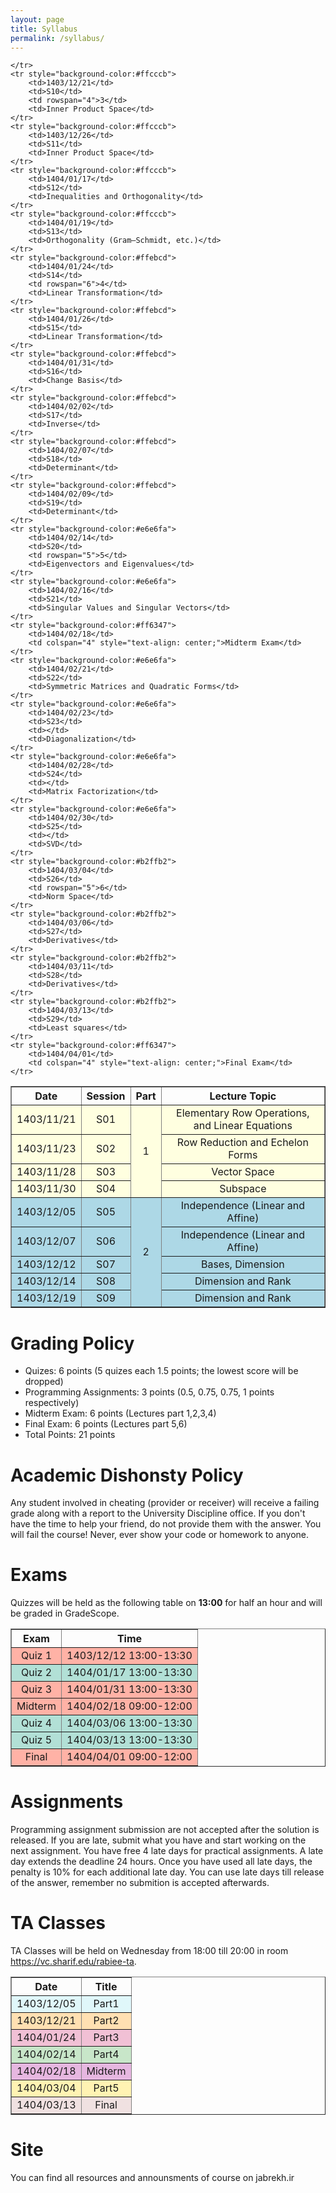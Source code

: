 ```yaml
---
layout: page
title: Syllabus
permalink: /syllabus/
---
```


<table border="1" style="width: 100%; text-align: center;">
    <tr>
        <th>Date</th>
        <th>Session</th>
        <th>Part</th>
        <th>Lecture Topic</th>
    </tr>
    <tr style="background-color:#ffffe0">
        <td>1403/11/21</td>
        <td>S01</td>
        <td rowspan="4">1</td>
        <td>Elementary Row Operations, and Linear Equations</td>
    </tr>
    <tr style="background-color:#ffffe0">
        <td>1403/11/23</td>
        <td>S02</td>
        <td>Row Reduction and Echelon Forms</td>
    </tr>
    <tr style="background-color:#ffffe0">
        <td>1403/11/28</td>
        <td>S03</td>
        <td>Vector Space</td>
    </tr>
    <tr style="background-color:#ffffe0">
        <td>1403/11/30</td>
        <td>S04</td>
        <td>Subspace</td>
    </tr>
    <tr style="background-color:#add8e6">
        <td>1403/12/05</td>
        <td>S05</td>
        <td rowspan="5">2</td>
        <td>Independence (Linear and Affine)</td>
    </tr>
    <tr style="background-color:#add8e6">
        <td>1403/12/07</td>
        <td>S06</td>
        <td>Independence (Linear and Affine)</td>
    </tr>
    <tr style="background-color:#add8e6">
        <td>1403/12/12</td>
        <td>S07</td>
        <td>Bases, Dimension</td>
    </tr>
    <tr style="background-color:#add8e6">
        <td>1403/12/14</td>
        <td>S08</td>
        <td>Dimension and Rank</td>
    </tr>
    <tr style="background-color:#add8e6">
        <td>1403/12/19</td>
        <td>S09</td>
        <td>Dimension and Rank</td>
        
    </tr>
    <tr style="background-color:#ffcccb">
        <td>1403/12/21</td>
        <td>S10</td>
        <td rowspan="4">3</td>
        <td>Inner Product Space</td>
    </tr>
    <tr style="background-color:#ffcccb">
        <td>1403/12/26</td>
        <td>S11</td>
        <td>Inner Product Space</td>
    </tr>
    <tr style="background-color:#ffcccb">
        <td>1404/01/17</td>
        <td>S12</td>
        <td>Inequalities and Orthogonality</td>
    </tr>
    <tr style="background-color:#ffcccb">
        <td>1404/01/19</td>
        <td>S13</td>
        <td>Orthogonality (Gram–Schmidt, etc.)</td>
    </tr>
    <tr style="background-color:#ffebcd">
        <td>1404/01/24</td>
        <td>S14</td>
        <td rowspan="6">4</td>
        <td>Linear Transformation</td>
    </tr>
    <tr style="background-color:#ffebcd">
        <td>1404/01/26</td>
        <td>S15</td>
        <td>Linear Transformation</td>
    </tr>
    <tr style="background-color:#ffebcd">
        <td>1404/01/31</td>
        <td>S16</td>
        <td>Change Basis</td>
    </tr>
    <tr style="background-color:#ffebcd">
        <td>1404/02/02</td>
        <td>S17</td>
        <td>Inverse</td>
    </tr>
    <tr style="background-color:#ffebcd">
        <td>1404/02/07</td>
        <td>S18</td>
        <td>Determinant</td>
    </tr>
    <tr style="background-color:#ffebcd">
        <td>1404/02/09</td>
        <td>S19</td>
        <td>Determinant</td>
    </tr>
    <tr style="background-color:#e6e6fa">
        <td>1404/02/14</td>
        <td>S20</td>
        <td rowspan="5">5</td>
        <td>Eigenvectors and Eigenvalues</td>
    </tr>
    <tr style="background-color:#e6e6fa">
        <td>1404/02/16</td>
        <td>S21</td>
        <td>Singular Values and Singular Vectors</td>
    </tr>
    <tr style="background-color:#ff6347">
        <td>1404/02/18</td>
        <td colspan="4" style="text-align: center;">Midterm Exam</td>
    </tr>
    <tr style="background-color:#e6e6fa">
        <td>1404/02/21</td>
        <td>S22</td>
        <td>Symmetric Matrices and Quadratic Forms</td>
    </tr>
    <tr style="background-color:#e6e6fa">
        <td>1404/02/23</td>
        <td>S23</td>
        <td></td>
        <td>Diagonalization</td>
    </tr>
    <tr style="background-color:#e6e6fa">
        <td>1404/02/28</td>
        <td>S24</td>
        <td></td>
        <td>Matrix Factorization</td>
    </tr>    
    <tr style="background-color:#e6e6fa">
        <td>1404/02/30</td>
        <td>S25</td>
        <td></td>
        <td>SVD</td>
    </tr>
    <tr style="background-color:#b2ffb2">
        <td>1404/03/04</td>
        <td>S26</td>
        <td rowspan="5">6</td>
        <td>Norm Space</td>
    </tr>
    <tr style="background-color:#b2ffb2">
        <td>1404/03/06</td>
        <td>S27</td>
        <td>Derivatives</td>
    </tr>
    <tr style="background-color:#b2ffb2">
        <td>1404/03/11</td>
        <td>S28</td>
        <td>Derivatives</td>
    </tr>
    <tr style="background-color:#b2ffb2">
        <td>1404/03/13</td>
        <td>S29</td>
        <td>Least squares</td>
    </tr>
    <tr style="background-color:#ff6347">
        <td>1404/04/01</td>
        <td colspan="4" style="text-align: center;">Final Exam</td>
    </tr>
</table>



# Grading Policy
  * Quizes: 6 points (5 quizes each 1.5 points; the lowest score will be dropped)
  * Programming Assignments: 3 points (0.5, 0.75, 0.75, 1 points respectively)
  * Midterm Exam: 6 points (Lectures part 1,2,3,4)
  * Final Exam: 6 points (Lectures part 5,6) 
  * Total Points: 21 points

# Academic Dishonsty Policy
Any student involved in cheating (provider or receiver) will receive a failing grade along with a report to the University Discipline office. If you don't have the time to help your friend, do not provide them with the answer. You will fail the course! Never, ever show your code or homework to anyone. 

# Exams
Quizzes will be held as the following table on **13:00** for half an hour and will be graded in GradeScope. 

<table border="1" style="width: 100%; text-align: center;">
  <tr>
    <th>Exam</th>
    <th>Time</th>
  </tr>
  <tr style="background-color: #FFB2A6;">
    <td>Quiz 1</td>
    <td>1403/12/12 13:00-13:30</td>
  </tr>
  <tr style="background-color: #B2E0D6;">
    <td>Quiz 2</td>
    <td>1404/01/17 13:00-13:30</td>
  </tr>
  <tr style="background-color: #FFB2A6;">
    <td>Quiz 3</td>
    <td>1404/01/31 13:00-13:30</td>
  </tr>
  <tr style="background-color: #FFB2A6;">
    <td>Midterm</td>
    <td>1404/02/18 09:00-12:00</td>
  </tr>
  <tr style="background-color: #B2E0D6;">
    <td>Quiz 4</td>
    <td>1404/03/06 13:00-13:30</td>
  </tr>
  <tr style="background-color: #B2E0D6;">
    <td>Quiz 5</td>
    <td>1404/03/13 13:00-13:30</td>
  </tr>
  <tr style="background-color: #FFB2A6;">
    <td>Final</td>
    <td>1404/04/01 09:00-12:00</td>
  </tr>
</table>



# Assignments
Programming assignment submission are not accepted after the solution is released. If you are late, submit what you have and start working on the next assignment. You have free 4 late days for practical assignments. A late day extends the deadline 24 hours. Once you have used all  late days, the penalty is 10% for each additional late day. You can use late days till release of the answer, remember no submition is accepted afterwards.


# TA Classes
TA Classes will be held on Wednesday from 18:00 till 20:00 in room https://vc.sharif.edu/rabiee-ta.

<table border="1" style="width: 100%; text-align: center;">
  <tr>
    <th>Date</th>
    <th>Title</th>
  </tr>
  <tr style="background-color: #e0f7fa;">
    <td>1403/12/05</td>
    <td>Part1</td>
  </tr>
  <tr style="background-color: #ffe0b2;">
    <td>1403/12/21</td>
    <td>Part2</td>
  </tr>
  <tr style="background-color: #F1C0D5;">
    <td>1404/01/24</td>
    <td>Part3</td>
  </tr>
  <tr style="background-color: #c8e6c9;">
    <td>1404/02/14</td>
    <td>Part4</td>
  </tr>
  <tr style="background-color: #E6B7E0;">
    <td>1404/02/18</td>
    <td>Midterm</td>
  </tr>
  <tr style="background-color: #FFF3B3">
    <td>1404/03/04</td>
    <td>Part5</td>
  </tr>
  <tr style="background-color: #F0E1E1;">
    <td>1404/03/13</td>
    <td>Final</td>
  </tr>
</table>

# Site
You can find all resources and announsments of course on jabrekh.ir
